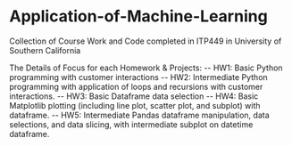 # Application-of-Machine-Learning
Collection of Course Work and Code completed in ITP449 in University of Southern California

The Details of Focus for each Homework & Projects:
  -- HW1:
    Basic Python programming with customer interactions
  -- HW2:
    Intermediate Python programming with application of loops and recursions with customer interactions. 
  -- HW3:
    Basic Dataframe data selection
  -- HW4:
    Basic Matplotlib plotting (including line plot, scatter plot, and subplot) with dataframe.
  -- HW5:
    Intermediate Pandas dataframe manipulation, data selections, and data slicing, with intermediate subplot on datetime dataframe. 
